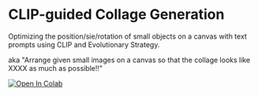 # CLIP-guided Collage Generation

Optimizing the position/sie/rotation of small objects on a canvas with text prompts using CLIP and Evolutionary Strategy.

aka "Arrange given small images on a canvas so that the collage looks like XXXX as much as possible!!"

[![Open In Colab](https://colab.research.google.com/assets/colab-badge.svg)](http://colab.research.google.com/github/naotokui/CLIP_Collage_ES/blob/master/CLIP_Collage_ES_Google_Colab.ipynb)

